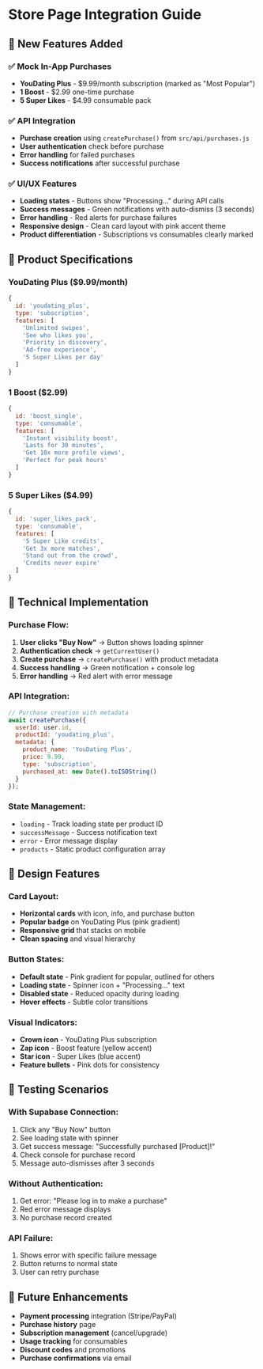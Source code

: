 # Store Page Integration Guide

## 🛒 New Features Added

### **✅ Mock In-App Purchases**
- **YouDating Plus** - $9.99/month subscription (marked as "Most Popular")
- **1 Boost** - $2.99 one-time purchase  
- **5 Super Likes** - $4.99 consumable pack

### **✅ API Integration**
- **Purchase creation** using `createPurchase()` from `src/api/purchases.js`
- **User authentication** check before purchase
- **Error handling** for failed purchases
- **Success notifications** after successful purchase

### **✅ UI/UX Features**
- **Loading states** - Buttons show "Processing..." during API calls
- **Success messages** - Green notifications with auto-dismiss (3 seconds)
- **Error handling** - Red alerts for purchase failures  
- **Responsive design** - Clean card layout with pink accent theme
- **Product differentiation** - Subscriptions vs consumables clearly marked

## 🎯 Product Specifications

### **YouDating Plus ($9.99/month)**
```javascript
{
  id: 'youdating_plus',
  type: 'subscription', 
  features: [
    'Unlimited swipes',
    'See who likes you', 
    'Priority in discovery',
    'Ad-free experience',
    '5 Super Likes per day'
  ]
}
```

### **1 Boost ($2.99)**  
```javascript
{
  id: 'boost_single',
  type: 'consumable',
  features: [
    'Instant visibility boost',
    'Lasts for 30 minutes', 
    'Get 10x more profile views',
    'Perfect for peak hours'
  ]
}
```

### **5 Super Likes ($4.99)**
```javascript
{
  id: 'super_likes_pack', 
  type: 'consumable',
  features: [
    '5 Super Like credits',
    'Get 3x more matches',
    'Stand out from the crowd', 
    'Credits never expire'
  ]
}
```

## 🔧 Technical Implementation

### **Purchase Flow:**
1. **User clicks "Buy Now"** → Button shows loading spinner
2. **Authentication check** → `getCurrentUser()` 
3. **Create purchase** → `createPurchase()` with product metadata
4. **Success handling** → Green notification + console log
5. **Error handling** → Red alert with error message

### **API Integration:**
```javascript
// Purchase creation with metadata
await createPurchase({
  userId: user.id,
  productId: 'youdating_plus',
  metadata: {
    product_name: 'YouDating Plus',
    price: 9.99,
    type: 'subscription',
    purchased_at: new Date().toISOString()
  }
});
```

### **State Management:**
- `loading` - Track loading state per product ID
- `successMessage` - Success notification text  
- `error` - Error message display
- `products` - Static product configuration array

## 🎨 Design Features

### **Card Layout:**
- **Horizontal cards** with icon, info, and purchase button
- **Popular badge** on YouDating Plus (pink gradient)
- **Responsive grid** that stacks on mobile
- **Clean spacing** and visual hierarchy

### **Button States:**
- **Default state** - Pink gradient for popular, outlined for others
- **Loading state** - Spinner icon + "Processing..." text
- **Disabled state** - Reduced opacity during loading
- **Hover effects** - Subtle color transitions

### **Visual Indicators:**
- **Crown icon** - YouDating Plus subscription
- **Zap icon** - Boost feature (yellow accent)  
- **Star icon** - Super Likes (blue accent)
- **Feature bullets** - Pink dots for consistency

## 🧪 Testing Scenarios

### **With Supabase Connection:**
1. Click any "Buy Now" button
2. See loading state with spinner
3. Get success message: "Successfully purchased [Product]!"
4. Check console for purchase record
5. Message auto-dismisses after 3 seconds

### **Without Authentication:**
1. Get error: "Please log in to make a purchase"
2. Red error message displays
3. No purchase record created

### **API Failure:**
1. Shows error with specific failure message
2. Button returns to normal state
3. User can retry purchase

## 🚀 Future Enhancements

- **Payment processing** integration (Stripe/PayPal)
- **Purchase history** page
- **Subscription management** (cancel/upgrade)
- **Usage tracking** for consumables
- **Discount codes** and promotions
- **Purchase confirmations** via email